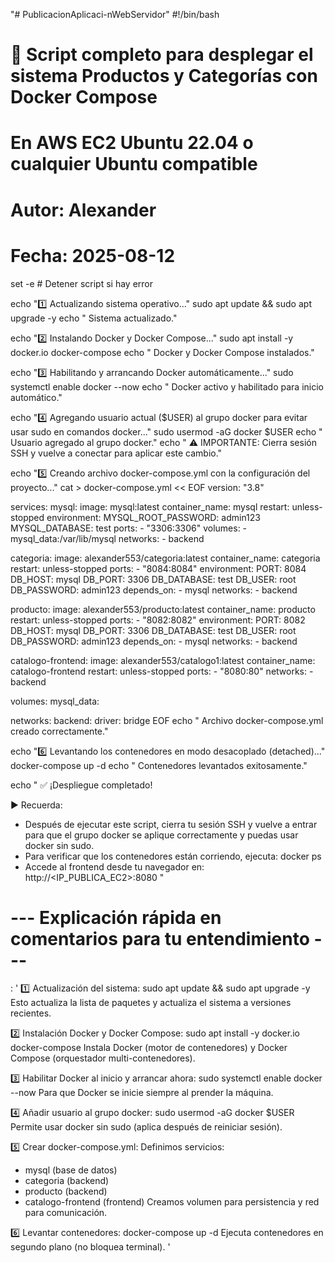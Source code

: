 "# PublicacionAplicaci-nWebServidor" 
#!/bin/bash

# 🚀 Script completo para desplegar el sistema Productos y Categorías con Docker Compose
#    En AWS EC2 Ubuntu 22.04 o cualquier Ubuntu compatible
#    Autor: Alexander
#    Fecha: 2025-08-12

set -e  # Detener script si hay error

echo "1️⃣ Actualizando sistema operativo..."
sudo apt update && sudo apt upgrade -y
echo "   Sistema actualizado."

echo "2️⃣ Instalando Docker y Docker Compose..."
sudo apt install -y docker.io docker-compose
echo "   Docker y Docker Compose instalados."

echo "3️⃣ Habilitando y arrancando Docker automáticamente..."
sudo systemctl enable docker --now
echo "   Docker activo y habilitado para inicio automático."

echo "4️⃣ Agregando usuario actual ($USER) al grupo docker para evitar usar sudo en comandos docker..."
sudo usermod -aG docker $USER
echo "   Usuario agregado al grupo docker."
echo "   ⚠️ IMPORTANTE: Cierra sesión SSH y vuelve a conectar para aplicar este cambio."

echo "5️⃣ Creando archivo docker-compose.yml con la configuración del proyecto..."
cat > docker-compose.yml << EOF
version: "3.8"

services:
  mysql:
    image: mysql:latest
    container_name: mysql
    restart: unless-stopped
    environment:
      MYSQL_ROOT_PASSWORD: admin123
      MYSQL_DATABASE: test
    ports:
      - "3306:3306"
    volumes:
      - mysql_data:/var/lib/mysql
    networks:
      - backend

  categoria:
    image: alexander553/categoria:latest
    container_name: categoria
    restart: unless-stopped
    ports:
      - "8084:8084"
    environment:
      PORT: 8084
      DB_HOST: mysql
      DB_PORT: 3306
      DB_DATABASE: test
      DB_USER: root
      DB_PASSWORD: admin123
    depends_on:
      - mysql
    networks:
      - backend

  producto:
    image: alexander553/producto:latest
    container_name: producto
    restart: unless-stopped
    ports:
      - "8082:8082"
    environment:
      PORT: 8082
      DB_HOST: mysql
      DB_PORT: 3306
      DB_DATABASE: test
      DB_USER: root
      DB_PASSWORD: admin123
    depends_on:
      - mysql
    networks:
      - backend

  catalogo-frontend:
    image: alexander553/catalogo1:latest
    container_name: catalogo-frontend
    restart: unless-stopped
    ports:
      - "8080:80"
    networks:
      - backend

volumes:
  mysql_data:

networks:
  backend:
    driver: bridge
EOF
echo "   Archivo docker-compose.yml creado correctamente."

echo "6️⃣ Levantando los contenedores en modo desacoplado (detached)..."
docker-compose up -d
echo "   Contenedores levantados exitosamente."

echo "
✅ ¡Despliegue completado!

▶️ Recuerda:
  - Después de ejecutar este script, cierra tu sesión SSH y vuelve a entrar para que el grupo docker se aplique correctamente y puedas usar docker sin sudo.
  - Para verificar que los contenedores están corriendo, ejecuta: docker ps
  - Accede al frontend desde tu navegador en: http://<IP_PUBLICA_EC2>:8080
"

# --- Explicación rápida en comentarios para tu entendimiento ---

: '
1️⃣ Actualización del sistema:
   sudo apt update && sudo apt upgrade -y
   Esto actualiza la lista de paquetes y actualiza el sistema a versiones recientes.

2️⃣ Instalación Docker y Docker Compose:
   sudo apt install -y docker.io docker-compose
   Instala Docker (motor de contenedores) y Docker Compose (orquestador multi-contenedores).

3️⃣ Habilitar Docker al inicio y arrancar ahora:
   sudo systemctl enable docker --now
   Para que Docker se inicie siempre al prender la máquina.

4️⃣ Añadir usuario al grupo docker:
   sudo usermod -aG docker $USER
   Permite usar docker sin sudo (aplica después de reiniciar sesión).

5️⃣ Crear docker-compose.yml:
   Definimos servicios:
   - mysql (base de datos)
   - categoria (backend)
   - producto (backend)
   - catalogo-frontend (frontend)
   Creamos volumen para persistencia y red para comunicación.

6️⃣ Levantar contenedores:
   docker-compose up -d
   Ejecuta contenedores en segundo plano (no bloquea terminal).
'

